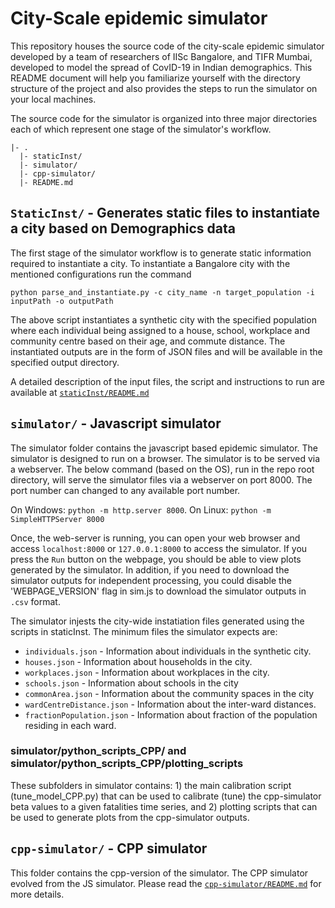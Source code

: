 # City-Scale epidemic simulator

This repository houses the source code of the city-scale epidemic simulator developed by a team of researchers of IISc Bangalore, and TIFR Mumbai, developed to model the spread of CovID-19 in Indian demographics. This README document will help you familiarize yourself with the directory structure of the project and also provides the steps to run the simulator on your local machines. 

The source code for the simulator is organized into three major directories each of which represent one stage of the simulator's workflow.


```
|- .
  |- staticInst/
  |- simulator/  
  |- cpp-simulator/
  |- README.md
```


## `StaticInst/` - Generates static files to instantiate a city based on Demographics data
The first stage of the simulator workflow is to generate static information required to instantiate a city.  To instantiate a Bangalore city with the mentioned configurations run the command

```python parse_and_instantiate.py -c city_name -n target_population -i inputPath -o outputPath```

The above script instantiates a synthetic city with the specified population where each individual being assigned to a house, school, workplace and community centre based on their age, and commute distance. The instantiated outputs are in the form of JSON files and will be available in the specified output directory.

A detailed description of the input files, the script and instructions to run are available at [`staticInst/README.md`](staticInst/README.md)

## `simulator/` - Javascript simulator

The simulator folder contains the javascript based epidemic simulator. The simulator is designed to run on a browser. The simulator is to be served via a webserver. The below command (based on the OS), run in the repo root directory, will serve the simulator files via a webserver on port 8000. The port number can changed to any available port number.

On Windows: `python -m http.server 8000`.
On Linux:   `python -m SimpleHTTPServer 8000`

Once, the web-server is running, you can open your web browser and access `localhost:8000` or `127.0.0.1:8000` to access the simulator. If you press the `Run` button on the webpage, you should be able to view plots generated by the simulator. In addition, if you need to download the simulator outputs for independent processing, you could disable the 'WEBPAGE_VERSION' flag in sim.js to download the simulator outputs in `.csv` format.

The simulator injests the city-wide instatiation files generated using the scripts in staticInst. The minimum files the simulator expects are:
 * `individuals.json` - Information about individuals in the synthetic city.
 * `houses.json` - Information about households in the city.
 * `workplaces.json` - Information about workplaces in the city.
 * `schools.json` - Information about schools in the city
 * `commonArea.json` - Information about the community spaces in the city
 * `wardCentreDistance.json` - Information about the inter-ward distances.
 * `fractionPopulation.json` - Information about fraction of the population residing in each ward.

### simulator/python_scripts_CPP/ and  simulator/python_scripts_CPP/plotting_scripts
These subfolders in simulator contains:  1) the main calibration script (tune_model_CPP.py) that can be used to calibrate (tune) the cpp-simulator beta values to a given fatalities time series, and 2) plotting scripts that can be used to generate plots from the cpp-simulator outputs.

## `cpp-simulator/` - CPP simulator
This folder contains the cpp-version of the simulator. The CPP simulator evolved from the JS simulator. Please read the [`cpp-simulator/README.md`](cpp-simulator/README.md) for more details.
